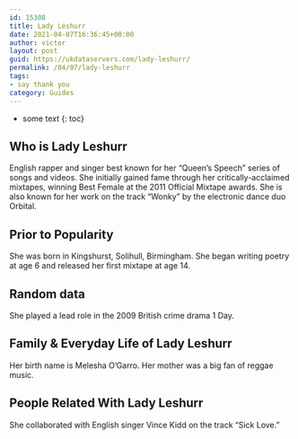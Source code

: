 ```yaml
---
id: 15308
title: Lady Leshurr
date: 2021-04-07T16:36:45+00:00
author: victor
layout: post
guid: https://ukdataservers.com/lady-leshurr/
permalink: /04/07/lady-leshurr
tags:
- say thank you
category: Guides
---
```


* some text
{: toc}


## Who is Lady Leshurr



English rapper and singer best known for her &#8220;Queen&#8217;s Speech&#8221; series of songs and videos. She initially gained fame through her critically-acclaimed mixtapes, winning Best Female at the 2011 Official Mixtape awards. She is also known for her work on the track &#8220;Wonky&#8221; by the electronic dance duo Orbital.

                
                
                
## Prior to Popularity



She was born in Kingshurst, Solihull, Birmingham. She began writing poetry at age 6 and released her first mixtape at age 14.

                
                
                
## Random data



She played a lead role in the 2009 British crime drama 1 Day.

                
                
                
## Family & Everyday Life of Lady Leshurr



Her birth name is Melesha O&#8217;Garro. Her mother was a big fan of reggae music.

                
                
                
## People Related With Lady Leshurr



She collaborated with English singer Vince Kidd on the track &#8220;Sick Love.&#8221;

                
              
            
          
          
          